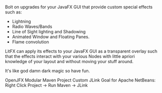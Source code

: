 

Bolt on upgrades for your JavaFX GUI that provide custom special effects such as:

- Lightning
- Radio Waves/Bands
- Line of Sight lighting and Shadowing
- Animated Window and Floating Panes.
- Flame convolution

LitFX can apply its effects to your JavaFX GUI as a transparent overlay such that the effects interact with your various Nodes with little apriori knowledge of your layout and without moving your stuff around.

It's like god damn dark magic so have fun.

OpenJFX Modular Maven Project
Custom JLink Goal for Apache NetBeans: Right Click Project -> Run Maven -> JLink